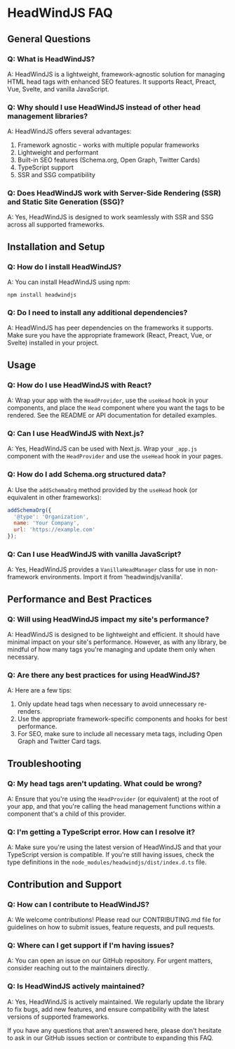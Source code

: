 # HeadWindJS FAQ

## General Questions

### Q: What is HeadWindJS?
A: HeadWindJS is a lightweight, framework-agnostic solution for managing HTML head tags with enhanced SEO features. It supports React, Preact, Vue, Svelte, and vanilla JavaScript.

### Q: Why should I use HeadWindJS instead of other head management libraries?
A: HeadWindJS offers several advantages:
1. Framework agnostic - works with multiple popular frameworks
2. Lightweight and performant
3. Built-in SEO features (Schema.org, Open Graph, Twitter Cards)
4. TypeScript support
5. SSR and SSG compatibility

### Q: Does HeadWindJS work with Server-Side Rendering (SSR) and Static Site Generation (SSG)?
A: Yes, HeadWindJS is designed to work seamlessly with SSR and SSG across all supported frameworks.

## Installation and Setup

### Q: How do I install HeadWindJS?
A: You can install HeadWindJS using npm:
```
npm install headwindjs
```

### Q: Do I need to install any additional dependencies?
A: HeadWindJS has peer dependencies on the frameworks it supports. Make sure you have the appropriate framework (React, Preact, Vue, or Svelte) installed in your project.

## Usage

### Q: How do I use HeadWindJS with React?
A: Wrap your app with the `HeadProvider`, use the `useHead` hook in your components, and place the `Head` component where you want the tags to be rendered. See the README or API documentation for detailed examples.

### Q: Can I use HeadWindJS with Next.js?
A: Yes, HeadWindJS can be used with Next.js. Wrap your `_app.js` component with the `HeadProvider` and use the `useHead` hook in your pages.

### Q: How do I add Schema.org structured data?
A: Use the `addSchemaOrg` method provided by the `useHead` hook (or equivalent in other frameworks):
```javascript
addSchemaOrg({
  '@type': 'Organization',
  name: 'Your Company',
  url: 'https://example.com'
});
```

### Q: Can I use HeadWindJS with vanilla JavaScript?
A: Yes, HeadWindJS provides a `VanillaHeadManager` class for use in non-framework environments. Import it from 'headwindjs/vanilla'.

## Performance and Best Practices

### Q: Will using HeadWindJS impact my site's performance?
A: HeadWindJS is designed to be lightweight and efficient. It should have minimal impact on your site's performance. However, as with any library, be mindful of how many tags you're managing and update them only when necessary.

### Q: Are there any best practices for using HeadWindJS?
A: Here are a few tips:
1. Only update head tags when necessary to avoid unnecessary re-renders.
2. Use the appropriate framework-specific components and hooks for best performance.
3. For SEO, make sure to include all necessary meta tags, including Open Graph and Twitter Card tags.

## Troubleshooting

### Q: My head tags aren't updating. What could be wrong?
A: Ensure that you're using the `HeadProvider` (or equivalent) at the root of your app, and that you're calling the head management functions within a component that's a child of this provider.

### Q: I'm getting a TypeScript error. How can I resolve it?
A: Make sure you're using the latest version of HeadWindJS and that your TypeScript version is compatible. If you're still having issues, check the type definitions in the `node_modules/headwindjs/dist/index.d.ts` file.

## Contribution and Support

### Q: How can I contribute to HeadWindJS?
A: We welcome contributions! Please read our CONTRIBUTING.md file for guidelines on how to submit issues, feature requests, and pull requests.

### Q: Where can I get support if I'm having issues?
A: You can open an issue on our GitHub repository. For urgent matters, consider reaching out to the maintainers directly.

### Q: Is HeadWindJS actively maintained?
A: Yes, HeadWindJS is actively maintained. We regularly update the library to fix bugs, add new features, and ensure compatibility with the latest versions of supported frameworks.

If you have any questions that aren't answered here, please don't hesitate to ask in our GitHub issues section or contribute to expanding this FAQ.
```
